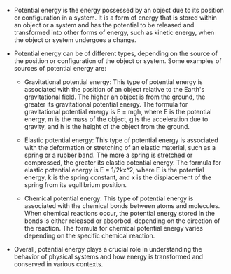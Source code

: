 - Potential energy is the energy possessed by an object due to its position or configuration in a system. It is a form of energy that is stored within an object or a system and has the potential to be released and transformed into other forms of energy, such as kinetic energy, when the object or system undergoes a change.

- Potential energy can be of different types, depending on the source of the position or configuration of the object or system. Some examples of sources of potential energy are:
	 - Gravitational potential energy: This type of potential energy is associated with the position of an object relative to the Earth's gravitational field. The higher an object is from the ground, the greater its gravitational potential energy. The formula for gravitational potential energy is E = mgh, where E is the potential energy, m is the mass of the object, g is the acceleration due to gravity, and h is the height of the object from the ground.

	 - Elastic potential energy: This type of potential energy is associated with the deformation or stretching of an elastic material, such as a spring or a rubber band. The more a spring is stretched or compressed, the greater its elastic potential energy. The formula for elastic potential energy is E = 1/2kx^2, where E is the potential energy, k is the spring constant, and x is the displacement of the spring from its equilibrium position.

	 - Chemical potential energy: This type of potential energy is associated with the chemical bonds between atoms and molecules. When chemical reactions occur, the potential energy stored in the bonds is either released or absorbed, depending on the direction of the reaction. The formula for chemical potential energy varies depending on the specific chemical reaction.

- Overall, potential energy plays a crucial role in understanding the behavior of physical systems and how energy is transformed and conserved in various contexts.
